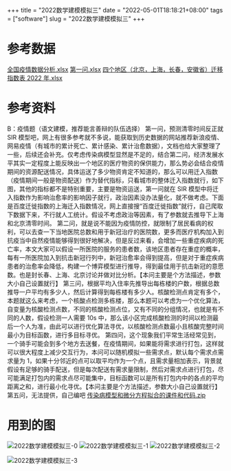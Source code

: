 +++
title = "2022数学建模模拟三"
date = "2022-05-01T18:18:21+08:00"
tags = ["software"]
slug = "2022数学建模模拟三"
+++
# 参考数据

[全国疫情数据分析.xlsx](https://everrwsr.github.io/tech/assets/全国疫情数据分析.xlsx)
[第一问.xlsx](https://everrwsr.github.io/tech/assets/第一问.xlsx)
[四个地区（北京，上海，长春，安徽省）迁移指数表 2022 年.xlsx](https://everrwsr.github.io/tech/assets/四个地区（北京，上海，长春，安徽省）迁移指数表2022年.xlsx)

# 参考资料

B：疫情题（语文建模，推荐能言善辩的队伍选择）
第一问，预测清零时间反正就 SIR 模型吧，网上有很多参考就不多说，能获取到历史数据的网站推荐新浪疫情、网易疫情（有城市的累计死亡、累计感染、累计治愈数据），文档也给大家整理了一些，后续还会补充。仅考虑传染病模型显然是不足的，结合第二问，经济发展水平其实一定程度上能反映出一个地区的医疗物资的保供能力，那么势必会结合疫情期间的资源配送情况，具体运送了多少物资肯定不知道的，那么可以用迁入指数（疫情期间一般是物资配送）作为替代指标，只看城市的整体迁入指数就行，如下图，其他的指标都不是特别重要，主要是物资运送，第一问就在 SIR 模型中将迁入指数作为影响治愈率的影响因子就行，政治因素没办法量化，就不做考虑。下面是百度迁徙指数的上海迁入指数情况，网上直接搜“百度迁徙指数”就行，自己爬取下数据下来，不行就人工统计。假设不考虑政治等因素，有了参数就去推导下上海和北京清零时间。
第二问，就是说不能因为疫情防控，就限制了居民看病的权利，可以去查一下当地医院总数和用于新冠治疗的医院数，更多而医疗机构加入到抗疫当中自然疫情能够得到很好地解决，但是反过来看，会增加一些重症疾病的死亡率，本文大家可以假设一所医院的服务的患者数，该地区患者存在重症的概率，每有一所医院加入到抗击新冠行列中，新冠治愈率会得到提高，但是对于重症疾病患者的治愈率会降低，构建一个博弈模型进行推导，得到最佳用于抗击新冠的意愿数。也是封长春、上海、北京讨论并做对比分析。【本问主要是个方法描述，参数大小自己设置就行】
第三问，根据平均入住率先推导出每栋楼的户数，根据总数推导一户平均有多少人，然后计算得到每栋楼有多少人。核酸检测点肯定有多个，本题就这么来考虑，一个核酸点检测多栋楼，那么本题可以考虑为一个优化算法，自变量为核酸检测点数，不同的核酸检测点位，又有不同的分组情况，也就是有不同的人数，假设检测一人需要 10s 中，那么该小区完成核酸检测的时间以检测最后一个人为准，由此可以进行优化算法寻优，以核酸检测点数最小且核酸完整时间最小为目标函数，进行多目标寻优。
第四问，这个现象我们平常生活经常见到，一个骑手可能会到多个地方去送餐，在疫情期间，如果能将需求进行打包，这样就可以很大程度上减少交互行为，本问可以随机模拟一些需求点，默认每个需求点需求量为 1，如果十分邻近的点可以取平均作为一个点，且需求量相加表示，背景就假设有足够的骑手配送，但是每次配送有需求量限制，然后对需求点进行打包，尽可能满足打包内的需求点尽可能集中，目标函数可以是所有打包内中的各点的平均距离之和，进行最小化寻优。【本问主要是个方法描述，参数大小自己设置就行】
第五问，无法提供，自己编吧
[传染病模型和微分方程拟合的课件和代码.zip](https://everrwsr.github.io/tech/assets/传染病模型和微分方程拟合的课件和代码.zip)

# 用到的图

![2022数学建模模拟三-0](https://everrwsr.github.io/tech/assets/2022数学建模模拟三-0.png)
![2022数学建模模拟三-1](https://everrwsr.github.io/tech/assets/2022数学建模模拟三-1.png)
![2022数学建模模拟三-2](https://everrwsr.github.io/tech/assets/2022数学建模模拟三-2.png)

![2022数学建模模拟三-3](https://everrwsr.github.io/tech/assets/2022数学建模模拟三-3.png)
